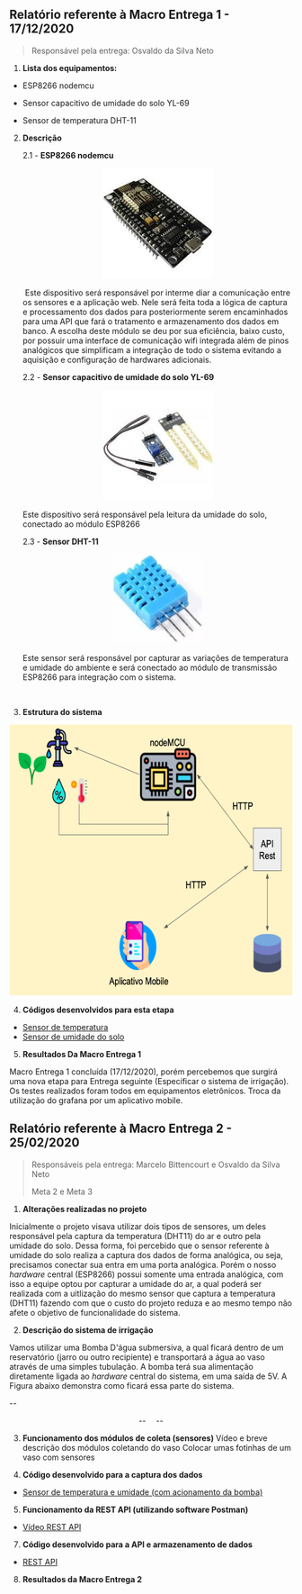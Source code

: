 ## Relatório referente à Macro Entrega 1 - 17/12/2020
> Responsável pela entrega: Osvaldo da Silva Neto

1. **Lista dos equipamentos:**

- ESP8266 nodemcu

- Sensor capacitivo de umidade do solo YL-69

- Sensor de temperatura DHT-11

  

2. **Descrição**

   2.1 - **ESP8266 nodemcu**

   <p align="center">
    <img src="./img/node.jpeg" width="196" height="196">
   </p>  

   ​         Este dispositivo será responsável por interme diar a comunicação entre os sensores e a aplicação web. Nele será feita toda a lógica de captura e processamento dos dados para posteriormente serem encaminhados para uma API que fará o tratamento e armazenamento dos dados em banco. A escolha deste módulo se deu por sua eficiência, baixo custo, por possuir uma interface de comunicação wifi integrada  além de pinos analógicos que simplificam a integração de todo o sistema evitando a aquisição e configuração de hardwares adicionais.

   

   2.2 - **Sensor** **capacitivo de umidade do solo YL-69**

   <p align="center">
      <img src="./img/yl69.jpeg" width="196" height="196">
   </p>


   Este dispositivo será responsável pela leitura da umidade do solo, conectado ao módulo ESP8266



   2.3 - **Sensor DHT-11**

   <p align="center">
      <img src="./img/dht.jpeg" width="159" height="159">
   </p>

   ​Este sensor será responsável por capturar as variações de           temperatura e umidade do ambiente e será conectado ao módulo de transmissão ESP8266 para integração com o sistema.

​

3. **Estrutura do sistema**

<p align="center">
      <img src="./img/estrutura.png" width="638" height="481">
</p>


4. **Códigos desenvolvidos para esta etapa**

* [Sensor de temperatura](https://github.com/motechnology/hardware/blob/main/sensor_temperatura_umidade_ambiente/sensor_temperatura_umidade_ambiente.ino)
* [Sensor de umidade do solo](https://github.com/motechnology/hardware/blob/main/sensor_umidade_solo/sensor_umidade_solo.ino)

5. **Resultados Da Macro Entrega 1**

  Macro Entrega 1 concluída (17/12/2020), porém percebemos que surgirá uma nova etapa para Entrega seguinte (Especificar o sistema de irrigação). Os testes  realizados foram todos em equipamentos eletrônicos. Troca da utilização do grafana por um aplicativo mobile.
  
  
## Relatório referente à Macro Entrega 2 - 25/02/2020
> Responsáveis pela entrega: Marcelo Bittencourt e Osvaldo da Silva Neto
> 
> Meta 2 e Meta 3

1. **Alterações realizadas no projeto**

Inicialmente o projeto visava utilizar dois tipos de sensores, um deles responsável pela captura da temperatura (DHT11) do ar e outro pela umidade do solo. Dessa forma, foi percebido que o sensor referente à umidade do solo realiza a captura dos dados de forma analógica, ou seja, precisamos conectar sua entra em uma porta analógica. Porém o nosso *hardware* central (ESP8266) possui somente uma entrada analógica, com isso a equipe optou por capturar a umidade do ar, a qual poderá ser realizada com a uitlização do mesmo sensor que captura a temperatura (DHT11) fazendo com que o custo do projeto reduza e ao mesmo tempo não afete o objetivo de funcionalidade do sistema.

2. **Descrição do sistema de irrigação**
 
Vamos utilizar uma Bomba D'água submersiva, a qual ficará dentro de um reservatório (jarro ou outro recipiente) e transportará a água ao vaso através de uma simples tubulação. A bomba terá sua alimentação diretamente ligada ao *hardware* central do sistema, em uma saída de 5V. A Figura abaixo demonstra como ficará essa parte do sistema.
 
--<p align="center">
--      <img src="./img/bomba.png" width="10" height="10">
--</p>
  
3. **Funcionamento dos módulos de coleta (sensores)**
  Vídeo e breve descrição dos módulos coletando do vaso
  Colocar umas fotinhas de um vaso com sensores


4. **Código desenvolvido para a captura dos dados**

* [Sensor de temperatura e umidade (com acionamento da bomba)]()

5. **Funcionamento da REST API (utilizando software Postman)**

* [Vídeo REST API](https://drive.google.com/file/d/1m34eTSl2ZmOzTpDeFLiFrh-k4NlxYBYc/view?usp=sharing)

7. **Código desenvolvido para a API e armazenamento de dados**

* [REST API](https://github.com/motechnology/SIV-backend/blob/main/app.py)

8. **Resultados da Macro Entrega 2**
 
